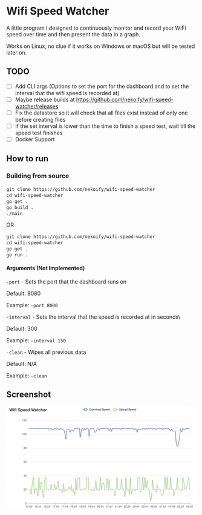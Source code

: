# Wifi Speed Watcher

A little program I designed to continuously monitor and record your WiFi speed over time and then present the data in a graph.
 
Works on Linux, no clue if it works on Windows or macOS but will be tested later on.

## TODO
- [ ] Add CLI args (Options to set the port for the dashboard and to set the interval that the wifi speed is recorded at)
- [ ] Maybe release builds at https://github.com/nekoify/wifi-speed-watcher/releases
- [ ] Fix the datastore so it will check that all files exist instead of only one before creating files
- [ ] If the set interval is lower than the time to finish a speed test, wait till the speed test finishes
- [ ] Docker Support

## How to run
### Building from source
```
git clone https://github.com/nekoify/wifi-speed-watcher
cd wifi-speed-watcher
go get .
go build .
./main
```
OR
```
git clone https://github.com/nekoify/wifi-speed-watcher
cd wifi-speed-watcher
go get .
go run .
```
#### Arguments (Not Implemented)
`-port` - Sets the port that the dashboard runs on
 
 Default: 8080
  
 Example: `-port 8000`
  
`-interval` - Sets the interval that the speed is recorded at in seconds\
  
 Default: 300
  
 Example: `-interval 150`
 
 `-clean` - Wipes all previous data
  
 Default: N/A
  
 Example: `-clean`

## Screenshot

![Screenshot](https://raw.githubusercontent.com/nekoify/wifi-speed-watcher/main/assets/screenshot1.png)


